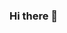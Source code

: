 ### Hi there 👋

<!--
**Irina-Kondratenko/Irina-Kondratenko** is a ✨ _special_ ✨ repository because its `README.md` (this file) appears on your GitHub profile.

### Привет! 👋

### ✨ Обо мне за 30 секунд ✨ 
* 🎓 Образование:
  - 
  - 
  - 
* 
*  
* 
* 

### 📚 Проекты 📚

* Кликни [сюда]() чтобы посмотреть мои проекты

### 💡 Основные компетенции 💡
- Инструменты: 
- Skills: 
    * 
    * 
    * 

### ⚡️ В настоящее время ⚡️
- 
- 
- 
- 

### 🙌🏻 Свяжись со мной
- [Telegram]()
- [Kaggle]()

---

### Hello! 👋

### ✨ About me in 30 seconds ✨ 
* 🎓 Education:
 - 
 - 
 - 
* 
* 
* 
* 

### 💡 Core competencies 💡
- Tools: 
  - Skills:
    * 
    * 
    * 


### ⚡️ Currently ⚡️
- 
- 
- 
- 

### 🙌🏻 Contact me
- [Telegram]()
- [Kaggle]()
